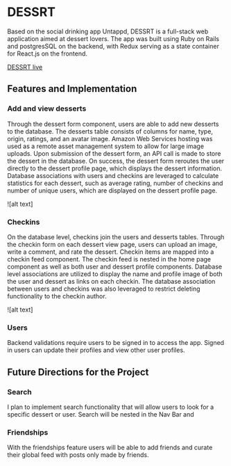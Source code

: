 # DESSRT

Based on the social drinking app Untappd, DESSRT is a full-stack web application aimed at dessert lovers. The app was built using Ruby on Rails and postgresSQL on the backend, with Redux serving as a state container for React.js on the frontend.


[DESSRT live](https://dessrt.herokuapp.com/#/)

## Features and Implementation

### Add and view desserts
  Through the dessert form component, users are able to add new desserts to the database. The desserts table consists of columns for name, type, origin, ratings, and an avatar image. Amazon Web Services hosting was used as a remote asset management system to allow for large image uploads. Upon submission of the dessert form, an API call is made to store the dessert in the database. On success, the dessert form reroutes the user directly to the dessert profile page, which displays the dessert information. Database associations with users and checkins are leveraged to calculate statistics for each dessert, such as average rating, number of checkins and number of unique users, which are displayed on the dessert profile page.

  ![alt text]

### Checkins

  On the database level, checkins join the users and desserts tables. Through the checkin form on each dessert view page, users can upload an image, write a comment, and rate the dessert. Checkin items are mapped into a checkin feed component. The checkin feed is nested in the home page component as well as both user and dessert profile components. Database level associations are utilized to display the name and profile image of both the user and dessert as links on each checkin. The database association between users and checkins was also leveraged to restrict deleting functionality to the checkin author.

  ![alt text]

### Users

  Backend validations require users to be signed in to access the app. Signed in users can update their profiles and view other user profiles.


## Future Directions for the Project

### Search

  I plan to implement search functionality that will allow users to look for a specific dessert or user. Search will be nested in the Nav Bar and

### Friendships

  With the friendships feature users will be able to add friends and curate their global feed with posts only made by friends.
